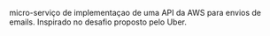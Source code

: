 micro-serviço de implementaçao de uma API da AWS para envios de emails.
Inspirado no desafio proposto pelo Uber.
